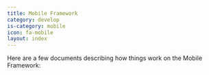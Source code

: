 ```yaml
---
title: Mobile Framework
category: develop
is-category: mobile
icon: fa-mobile
layout: index
---
```


Here are a few documents describing how things work on the Mobile Framework:

